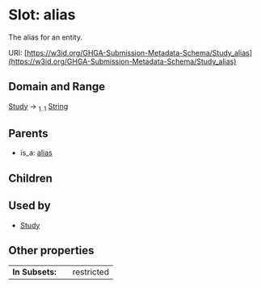 
# Slot: alias


The alias for an entity.

URI: [https://w3id.org/GHGA-Submission-Metadata-Schema/Study_alias](https://w3id.org/GHGA-Submission-Metadata-Schema/Study_alias)


## Domain and Range

[Study](Study.md) &#8594;  <sub>1..1</sub> [String](types/String.md)

## Parents

 *  is_a: [alias](alias.md)

## Children


## Used by

 * [Study](Study.md)

## Other properties

|  |  |  |
| --- | --- | --- |
| **In Subsets:** | | restricted |

